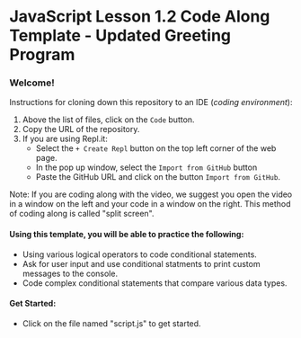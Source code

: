 # JavaScript Lesson 1.2 Code Along Template - Updated Greeting Program

### Welcome! 
Instructions for cloning down this repository to an IDE (_coding environment_):
  1. Above the list of files, click on the `Code` button.
  2. Copy the URL of the repository.
  3. If you are using Repl.it:
      * Select the `+ Create Repl` button on the top left corner of the web page.
      * In the pop up window, select the `Import from GitHub` button
      * Paste the GitHub URL and click on the button `Import from GitHub`.

Note: If you are coding along with the video, we suggest you open the video in a window on the left and your code in a window on the right. This method of coding along is called "split screen".

#### Using this template, you will be able to practice the following:

- Using various logical operators to code conditional statements.
- Ask for user input and use conditional statments to print custom messages to the console.
- Code complex conditional statements that compare various data types.

#### Get Started:

- Click on the file named "script.js" to get started.
